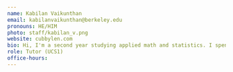 ```yaml
---
name: Kabilan Vaikunthan
email: kabilanvaikunthan@berkeley.edu
pronouns: HE/HIM
photo: staff/kabilan_v.png
website: cubbylen.com 
bio: Hi, I'm a second year studying applied math and statistics. I spend a lot of time cooking, reading mystery novels, and listening to all kinds of music.
role: Tutor (UCS1)
office-hours: 
---
```

